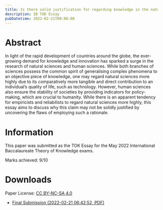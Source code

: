```yaml
---
title: Is there solid justification for regarding knowledge in the natural sciences more highly than another area of knowledge?
description: IB TOK Essay
pubDatetime: 2022-02-21T00:00:00
---
```


# Abstract

In light of the rapid development of countries around the globe, the ever-growing demand for knowledge and innovation has sparked a surge in the research of natural sciences and human sciences. While both branches of sciences possess the common spirit of generalising complex phenomena to an objective piece of knowledge, one may regard natural sciences more highly due to its comparatively more tangible and direct contribution to an individual’s quality of life, such as technology. However, human sciences also ensure the stability of societies by providing indicators for policy-making, which are crucial to humanity. While there is an apparent tendency for empiricists and reliabilists to regard natural sciences more highly, this essay aims to discuss why this claim may not be solidly justified by uncovering the flaws of employing such a rationale.

# Information

This paper was submitted as the TOK Essay for the May 2022 International Baccalaureate Theory of Knowledge exams.

Marks achieved: 9/10

# Downloads

Paper License: [CC BY-NC-SA 4.0](https://creativecommons.org/licenses/by-nc-sa/4.0/)

- [Final Submission (2022-02-21 06:42:52, PDF)](https://assets.ylcheung.com/papers/5/TOKEssay_raw.pdf)
